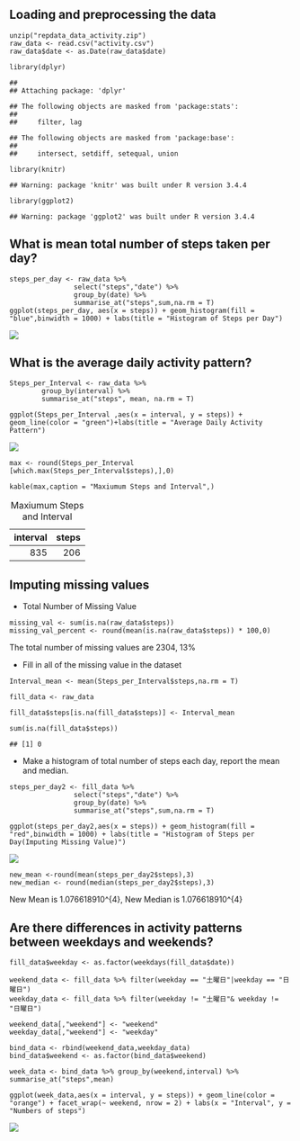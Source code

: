 Loading and preprocessing the data
----------------------------------

    unzip("repdata_data_activity.zip")
    raw_data <- read.csv("activity.csv")
    raw_data$date <- as.Date(raw_data$date)

    library(dplyr)

    ## 
    ## Attaching package: 'dplyr'

    ## The following objects are masked from 'package:stats':
    ## 
    ##     filter, lag

    ## The following objects are masked from 'package:base':
    ## 
    ##     intersect, setdiff, setequal, union

    library(knitr)

    ## Warning: package 'knitr' was built under R version 3.4.4

    library(ggplot2)

    ## Warning: package 'ggplot2' was built under R version 3.4.4

What is mean total number of steps taken per day?
-------------------------------------------------

    steps_per_day <- raw_data %>% 
                    select("steps","date") %>% 
                    group_by(date) %>% 
                    summarise_at("steps",sum,na.rm = T)
    ggplot(steps_per_day, aes(x = steps)) + geom_histogram(fill = "blue",binwidth = 1000) + labs(title = "Histogram of Steps per Day") 

![](PeerAssessment1_files/figure-markdown_strict/TotalNumberPerDay-1.png)

What is the average daily activity pattern?
-------------------------------------------

    Steps_per_Interval <- raw_data %>%
            group_by(interval) %>%
            summarise_at("steps", mean, na.rm = T)

    ggplot(Steps_per_Interval ,aes(x = interval, y = steps)) + geom_line(color = "green")+labs(title = "Average Daily Activity Pattern") 

![](PeerAssessment1_files/figure-markdown_strict/Interval-1.png)

    max <- round(Steps_per_Interval [which.max(Steps_per_Interval$steps),],0)

    kable(max,caption = "Maxiumum Steps and Interval",)

<table>
<caption>Maxiumum Steps and Interval</caption>
<thead>
<tr class="header">
<th align="right">interval</th>
<th align="right">steps</th>
</tr>
</thead>
<tbody>
<tr class="odd">
<td align="right">835</td>
<td align="right">206</td>
</tr>
</tbody>
</table>

Imputing missing values
-----------------------

-   Total Number of Missing Value

<!-- -->

    missing_val <- sum(is.na(raw_data$steps))
    missing_val_percent <- round(mean(is.na(raw_data$steps)) * 100,0)

The total number of missing values are 2304, 13%

-   Fill in all of the missing value in the dataset

<!-- -->

    Interval_mean <- mean(Steps_per_Interval$steps,na.rm = T)

    fill_data <- raw_data

    fill_data$steps[is.na(fill_data$steps)] <- Interval_mean

    sum(is.na(fill_data$steps))

    ## [1] 0

-   Make a histogram of total number of steps each day, report the mean
    and median.

<!-- -->

    steps_per_day2 <- fill_data %>%  
                    select("steps","date") %>% 
                    group_by(date) %>% 
                    summarise_at("steps",sum,na.rm = T)

    ggplot(steps_per_day2,aes(x = steps)) + geom_histogram(fill = "red",binwidth = 1000) + labs(title = "Histogram of Steps per Day(Imputing Missing Value)") 

![](PeerAssessment1_files/figure-markdown_strict/unnamed-chunk-3-1.png)

    new_mean <-round(mean(steps_per_day2$steps),3)
    new_median <- round(median(steps_per_day2$steps),3)

New Mean is 1.076618910^{4}, New Median is 1.076618910^{4}

Are there differences in activity patterns between weekdays and weekends?
-------------------------------------------------------------------------

    fill_data$weekday <- as.factor(weekdays(fill_data$date))

    weekend_data <- fill_data %>% filter(weekday == "土曜日"|weekday == "日曜日")
    weekday_data <- fill_data %>% filter(weekday != "土曜日"& weekday != "日曜日")

    weekend_data[,"weekend"] <- "weekend" 
    weekday_data[,"weekend"] <- "weekday" 

    bind_data <- rbind(weekend_data,weekday_data)
    bind_data$weekend <- as.factor(bind_data$weekend)

    week_data <- bind_data %>% group_by(weekend,interval) %>% summarise_at("steps",mean)

    ggplot(week_data,aes(x = interval, y = steps)) + geom_line(color = "orange") + facet_wrap(~ weekend, nrow = 2) + labs(x = "Interval", y = "Numbers of steps")

![](PeerAssessment1_files/figure-markdown_strict/unnamed-chunk-6-1.png)
